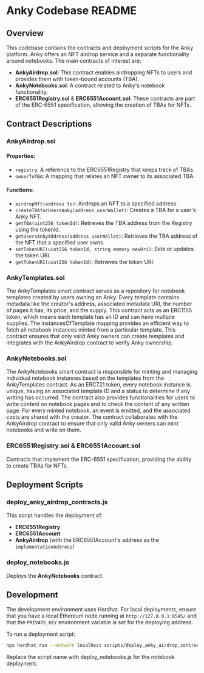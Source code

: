 # Anky Codebase README

## Overview

This codebase contains the contracts and deployment scripts for the Anky platform. Anky offers an NFT airdrop service and a separate functionality around notebooks. The main contracts of interest are:

- **AnkyAirdrop.sol**: This contract enables airdropping NFTs to users and provides them with token-bound accounts (TBA).
- **AnkyNotebooks.sol**: A contract related to Anky's notebook functionality.
- **ERC6551Registry.sol** & **ERC6551Account.sol**: These contracts are part of the ERC-6551 specification, allowing the creation of TBAs for NFTs.

## Contract Descriptions

### AnkyAirdrop.sol

#### Properties:

- `registry`: A reference to the ERC6551Registry that keeps track of TBAs.
- `ownerToTBA`: A mapping that relates an NFT owner to its associated TBA.

#### Functions:

- `airdropNft(address to)`: Airdrops an NFT to a specified address.
- `createTBAforUsersAnky(address userWallet)`: Creates a TBA for a user's Anky NFT.
- `getTBA(uint256 tokenId)`: Retrieves the TBA address from the Registry using the tokenId.
- `getUsersAnkyAddress(address userWallet)`: Retrieves the TBA address of the NFT that a specified user owns.
- `setTokenURI(uint256 tokenId, string memory newUri)`: Sets or updates the token URI.
- `getTokenURI(uint256 tokenId)`: Retrieves the token URI.

### AnkyTemplates.sol

The AnkyTemplates smart contract serves as a repository for notebook templates created by users owning an Anky. Every template contains metadata like the creator's address, associated metadata URI, the number of pages it has, its price, and the supply. This contract acts as an ERC1155 token, which means each template has an ID and can have multiple supplies. The instancesOfTemplate mapping provides an efficient way to fetch all notebook instances minted from a particular template. This contract ensures that only valid Anky owners can create templates and integrates with the AnkyAirdrop contract to verify Anky ownership.

### AnkyNotebooks.sol

The AnkyNotebooks smart contract is responsible for minting and managing individual notebook instances based on the templates from the AnkyTemplates contract. As an ERC721 token, every notebook instance is unique, having an associated template ID and a status to determine if any writing has occurred. The contract also provides functionalities for users to write content on notebook pages and to check the content of any written page. For every minted notebook, an event is emitted, and the associated costs are shared with the creator. The contract collaborates with the AnkyAirdrop contract to ensure that only valid Anky owners can mint notebooks and write on them.

### ERC6551Registry.sol & ERC6551Account.sol

Contracts that implement the ERC-6551 specification, providing the ability to create TBAs for NFTs.

## Deployment Scripts

### deploy_anky_airdrop_contracts.js

This script handles the deployment of:

- **ERC6551Registry**
- **ERC6551Account**
- **AnkyAirdrop** (with the ERC6551Account's address as the `implementationAddress`)

### deploy_notebooks.js

Deploys the **AnkyNotebooks** contract.

## Development

The development environment uses Hardhat. For local deployments, ensure that you have a local Ethereum node running at `http://127.0.0.1:8545/` and that the `PRIVATE_KEY` environment variable is set for the deploying address.

To run a deployment script:

```bash
npx hardhat run --network localhost scripts/deploy_anky_airdrop_contracts.js
```

Replace the script name with deploy_notebooks.js for the notebook deployment.
